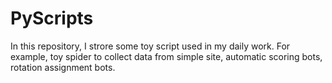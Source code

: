 # PyScripts
In this repository, I strore some toy script used in my daily work.
For example, toy spider to collect data from simple site, automatic scoring bots, rotation assignment bots.
